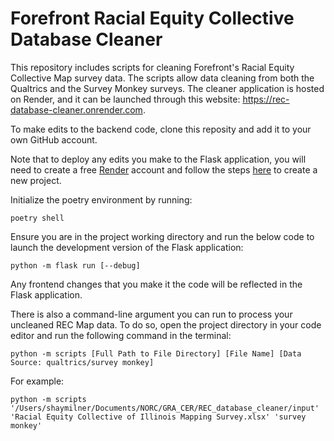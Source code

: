 # Forefront Racial Equity Collective Database Cleaner
This repository includes scripts for cleaning Forefront's Racial Equity Collective Map survey data.
The scripts allow data cleaning from both the Qualtrics and the Survey Monkey surveys. The cleaner
application is hosted on Render, and it can be launched through this website: https://rec-database-cleaner.onrender.com.

To make edits to the backend code, clone this reposity and add it to your own GitHub account. 

Note that to deploy any edits you make to the Flask application, you will need to create a free [Render](https://render.com/) account and follow the steps [here](https://render.com/docs/projects#:~:text=Creating%20a%20project,to%20name%20your%20first%20environment) to create a new project.

Initialize the poetry environment by running:
```
poetry shell
```

Ensure you are in the project working directory and run the below code to launch the development version of the Flask application:
```
python -m flask run [--debug]
```

Any frontend changes that you make it the code will be reflected in the Flask application.

There is also a command-line argument you can run to process your uncleaned REC Map data. To do so, open the project directory in your code editor and run the following command in the terminal:

```
python -m scripts [Full Path to File Directory] [File Name] [Data Source: qualtrics/survey monkey]
```

For example:

```
python -m scripts '/Users/shaymilner/Documents/NORC/GRA_CER/REC_database_cleaner/input' 'Racial Equity Collective of Illinois Mapping Survey.xlsx' 'survey monkey'
```
